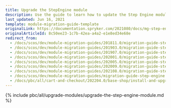 ```yaml
---
title: Upgrade the StepEngine module
description: Use the guide to learn how to update the Step Engine module to a newer version.
last_updated: Jun 16, 2021
template: module-migration-guide-template
originalLink: https://documentation.spryker.com/2021080/docs/mg-step-engine
originalArticleId: 8c50ee23-1c7b-42ea-a4a2-e1e8ed34e68e
redirect_from:
  - /docs/scos/dev/module-migration-guides/201811.0/migration-guide-step-engine.html
  - /docs/scos/dev/module-migration-guides/201903.0/migration-guide-step-engine.html
  - /docs/scos/dev/module-migration-guides/201907.0/migration-guide-step-engine.html
  - /docs/scos/dev/module-migration-guides/202001.0/migration-guide-step-engine.html
  - /docs/scos/dev/module-migration-guides/202005.0/migration-guide-step-engine.html
  - /docs/scos/dev/module-migration-guides/202009.0/migration-guide-step-engine.html
  - /docs/scos/dev/module-migration-guides/202108.0/migration-guide-step-engine.html
  - /docs/scos/dev/module-migration-guides/migration-guide-step-engine.html
  - /docs/pbc/all/cart-and-checkout/202204.0/base-shop/install-and-upgrade/upgrade-modules/upgrade-the-stepengine-module.html
---
```


{% include pbc/all/upgrade-modules/upgrade-the-step-engine-module.md %} <!-- To edit, see /_includes/pbc/all/upgrade-modules/upgrade-the-step-engine-module.md -->
